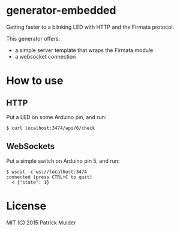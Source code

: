 # generator-embedded

Getting faster to a blinking LED with HTTP and the Firmata protocol.

This generator offers:

* a simple server template that wraps the Firmata module
* a websocket connection

# How to use

## HTTP

Put a LED on some Arduino pin, and run:

    $ curl localhost:3474/api/6/check

## WebSockets

Put a simple switch on Arduino pin 5, and run:

    $ wscat -c ws://localhost:3474
    connected (press CTRL+C to quit)
      < {"state": 1}

# License

MIT (C) 2015 Patrick Mulder
